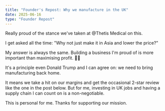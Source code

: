 ```yaml
---
title: "Founder's Repost: Why we manufacture in the UK"
date: 2025-06-16
type: "Founder Repost"
---
```


Really proud of the stance we've taken at @Thetis Medical on this.

I get asked all the time: "Why not just make it in Asia and lower the price?"

My answer is always the same. Building a business I'm proud of is more important than maximising profit. 🤷‍♂️

It's a principle even Donald Trump and I can agree on: we need to bring manufacturing back home.

It means we take a hit on our margins and get the occasional 2-star review like the one in the post below. But for me, investing in UK jobs and having a supply chain I can count on is a non-negotiable.

This is personal for me. Thanks for supporting our mission.
